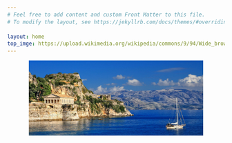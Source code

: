 ```yaml
---
# Feel free to add content and custom Front Matter to this file.
# To modify the layout, see https://jekyllrb.com/docs/themes/#overriding-theme-defaults

layout: home
top_imge: https://upload.wikimedia.org/wikipedia/commons/9/94/Wide_brown_land_art-work.JPG
---
```

<div style="text-align:center;">
  <img src="/assets/corfu.jpg" alt="" style="max-width:80%; height:auto;">
</div>

